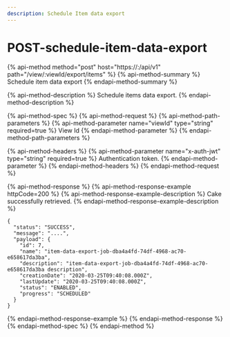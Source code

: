 ```yaml
---
description: Schedule Item data export
---
```


# POST-schedule-item-data-export

{% api-method method="post" host="https://<host>:<port>/api/v1" path="/view/:viewId/export/items" %}
{% api-method-summary %}
Schedule item data export
{% endapi-method-summary %}

{% api-method-description %}
Schedule items data export.
{% endapi-method-description %}

{% api-method-spec %}
{% api-method-request %}
{% api-method-path-parameters %}
{% api-method-parameter name="viewId" type="string" required=true %}
View Id
{% endapi-method-parameter %}
{% endapi-method-path-parameters %}

{% api-method-headers %}
{% api-method-parameter name="x-auth-jwt" type="string" required=true %}
Authentication token.
{% endapi-method-parameter %}
{% endapi-method-headers %}
{% endapi-method-request %}

{% api-method-response %}
{% api-method-response-example httpCode=200 %}
{% api-method-response-example-description %}
Cake successfully retrieved.
{% endapi-method-response-example-description %}

```
{
  "status": "SUCCESS",
  "message": "....",
  "payload": {
    "id": 7,
    "name": "item-data-export-job-dba4a4fd-74df-4968-ac70-e658617da3ba",
    "description": "item-data-export-job-dba4a4fd-74df-4968-ac70-e658617da3ba description",
    "creationDate": "2020-03-25T09:40:08.000Z",
    "lastUpdate": "2020-03-25T09:40:08.000Z",
    "status": "ENABLED",
    "progress": "SCHEDULED"
  }
}
```
{% endapi-method-response-example %}
{% endapi-method-response %}
{% endapi-method-spec %}
{% endapi-method %}



